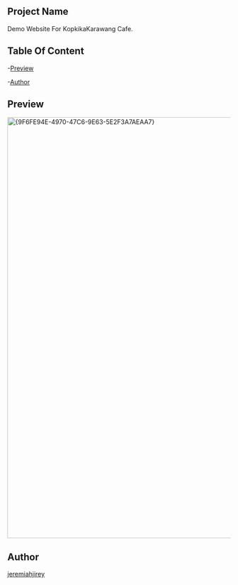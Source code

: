 ## Project Name

Demo Website For KopkikaKarawang Cafe.

## Table Of Content

-[Preview](#preview)

-[Author](#author)




## Preview
<img width="950" alt="{9F6FE94E-4970-47C6-9E63-5E2F3A7AEAA7}" src="https://github.com/user-attachments/assets/253a320b-f79c-4c2c-86fb-64646c002652" />






## Author
[jeremiahjirey](https://www.instagram.com/jeremiahjirei/profilecard/?igsh=MXNnNWMxYzE1amVydg==)





